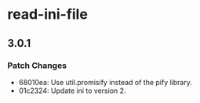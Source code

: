 # read-ini-file

## 3.0.1
### Patch Changes

- 68010ea: Use util.promisify instead of the pify library.
- 01c2324: Update ini to version 2.
